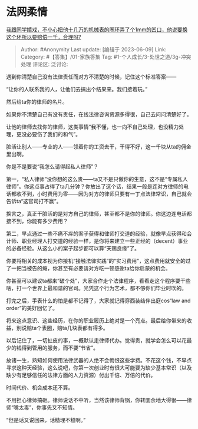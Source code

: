 # 法网柔情
[我跟同学嬉戏，不小心把他十几万的机械表的圈环弄了个1mm的凹口，他说要换这个环所以要赔偿一千，合理吗?](https://www.zhihu.com/question/538342207/answer/3066820427)

> Author: #Anonymity
> Last update: [编辑于 2023-06-09]
> Link:
> Category: #【答集】/01-家族答集
> Tag: #1-个人成长/3-处世之道/3g-冲突处理 
> 评论区:
> 泛讨论:

遇到你清楚自己没有法律责任而对方不清楚的时候，记住这个标准答案——

“让你的人联系我的人，让他们去搞出个结果来。我们接着玩。”

然后给ta你的律师的名片。

如果你不清楚自己有没有责任，在线法律咨询资源多得很，自己去问问清楚好了。

让他的律师去找你的律师，这类事情“我不懂，也一向不自己处理，也没精力处理，更没必要伤了我们的和气”。

脏活让别人——专业的人——领着你的工资去干，干得不好，这一千块从ta的佣金里出啊。

你是不是要说“我怎么请得起私人律师”？

第一，“私人律师”没你想的这么贵——ta又不是只做你的生意，这不是“专属私人律师”。你这点事占得了ta几分钟？你放出了这个话，结果一般是连对方律师的电话都收不到，小时费用为零——因为对方的律师只要有一丁点法律常识，自己就会告诉ta“这官司打不赢”。

换言之，真正干脏活的是对方自己的律师，甚至都不是你的律师。你这边连电话都接不到，你能有多少费用？

第二，早点通过一些不痛不痒的案子获得和律师打交道的经验，就像早点获得和会计师、职业经理人打交道的经验一样，是你将来建立一些正经的（decent）事业的必备经验。从这么小的案子起步都可以算“天赐良缘”了。

你要将相关的成本视为你接机“接触法律实践”的“实习费用”，这点费用就安全的过了一把当被告的瘾，你甚至有必要请对方吃一顿感谢ta给你启蒙的机会。

你甚至可以建议ta都来“破个处”，大家合作走个法律程序，看看走这个程序要干些啥，打一个世界上最和谐的官司。光凭这个行为艺术，都不够你们毕业时吹的。

打完之后，手表什么的怕是都不记得了，大家就记得穿西装结伴出庭cos“law and order”的美好回忆了。

将来这点意识、这些经历，在你的职业履历上绝对是一个亮点。最后给你带来的收益，别说赔ta个表圈，赔ta几块表都有得多。

以后记住了，一切扯皮的事，一概默认走律师代办。觉得贵，就学会怎么可以花最少的钱得到管用的服务，而不要“节省”。

放诸一生，熟知如何使用法律武器的人绝不会悔恨这些学费。不花这个钱，不早点寻求这种天经验，这么说吧，你第一次创业时有很大可能要为缺少基本常识（以及缺少有足够信任的法律方面的人力资源）付出千倍、万倍的代价。

时间代价、机会成本还不算。

不用担心律师搞砸。律师说话不中听，当然该律师背锅，你转圜余地大得很——律师“嘴太毒”，你事先又不知情。

“但是话又说回来，话糙理不糙啊。”
